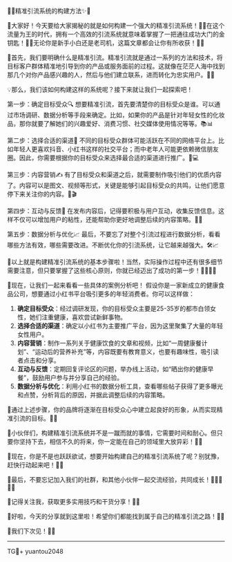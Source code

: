 🎉✨精准引流系统的构建方法✨🎉

🚀大家好！今天要给大家揭秘的就是如何构建一个强大的精准引流系统！👀💼在这个流量为王的时代，拥有一个高效的引流系统就意味着掌握了一把通往成功大门的金钥匙！🔑🎯无论你是新手小白还是老司机，这篇文章都会让你有所收获！🚗💨

🌈首先，我们要明确什么是精准引流。精准引流就是通过一系列的方法和技术，将目标客户群体精准地引导到你的产品或服务面前的过程。这就像在茫茫人海中找到那几个对你产品感兴趣的人，然后与他们建立联系，进而转化为忠实用户。👫💖

💡那么，我们该如何构建这样的系统呢？接下来就让我们一起探索吧！

第一步：确定目标受众🔍
想要精准引流，首先要清楚你的目标受众是谁。可以通过市场调研、数据分析等手段来确定。比如，如果你的产品是针对年轻女性的化妆品，那你就要了解她们的兴趣爱好、消费习惯、社交媒体使用情况等等。📚📊

第二步：选择合适的渠道🚀
不同的目标受众群体可能活跃在不同的网络平台上。比如年轻人更喜欢抖音、小红书这样的社交平台；而中老年人可能更依赖微信朋友圈。因此，你需要根据你的目标受众来选择最合适的渠道进行推广。📱💻

第三步：内容营销✍️
有了目标受众和渠道之后，就需要制作吸引他们的优质内容了。内容可以是图文、视频等形式，关键是能够引起目标受众的共鸣，让他们愿意停下来关注你的内容。🌟🎬

第四步：互动与反馈💬
在发布内容后，记得要积极与用户互动，收集反馈信息。这样不仅可以增加用户的粘性，还能帮助你更好地调整后续的内容策略。💌💬

第五步：数据分析与优化📈
最后，不要忘了对整个引流过程进行数据分析，看看哪些方法有效，哪些需要改进。不断优化你的引流系统，让它越来越强大。🛠️📈

🌈以上就是构建精准引流系统的基本步骤啦！当然，实际操作过程中还有很多细节需要注意，但只要掌握了这些核心原则，你就已经迈出了成功的第一步！🏃‍♂️🏃‍♀️

🚀现在，让我们一起来看看一些具体的案例分析吧！
假设你是一家新成立的健康食品公司，想要通过小红书平台吸引更多的年轻消费者。你可以这样做：

1. **确定目标受众**：经过调研发现，你的目标受众主要是25-35岁的都市白领女性，她们注重健康，喜欢尝试新鲜事物。
2. **选择合适的渠道**：确定以小红书为主要推广平台，因为这里聚集了大量的年轻女性用户。
3. **内容营销**：制作一系列关于健康饮食的文章和视频，比如“一周健康餐计划”、“运动后的营养补充”等，内容既要有教育意义，也要有趣味性，吸引读者点击和分享。
4. **互动与反馈**：定期回复评论区的问题，举办线上活动，如“晒出你的健康早餐”，鼓励用户参与并分享自己的经验。
5. **数据分析与优化**：利用小红书的数据分析工具，查看哪些帖子获得了更多曝光和点赞，分析背后的原因，并据此调整后续的内容策略。

🌈通过上述步骤，你的品牌将逐渐在目标受众心中建立起良好的形象，从而实现精准引流的目标。🌟🌟

🚀小伙伴们，构建精准引流系统并不是一蹴而就的事情，它需要时间和耐心。但只要你坚持下去，相信不久的将来，你一定能在自己的领域里大放异彩！🌈🌟

🌈现在，你是不是也跃跃欲试，想要开始构建自己的精准引流系统了呢？别犹豫，赶快行动起来吧！🚀💼

🌈最后，不要忘记加入我们的社群，和其他小伙伴一起交流经验，共同成长！🤝👩‍🏫👨‍🏫

🌈记得关注我，获取更多实用技巧和干货分享！🌟🌟

🌈好啦，今天的分享就到这里啦！希望你们都能找到属于自己的精准引流之路！🌈🌟

🌈我们下次见！👋💕

---
TG💪+ yuantou2048